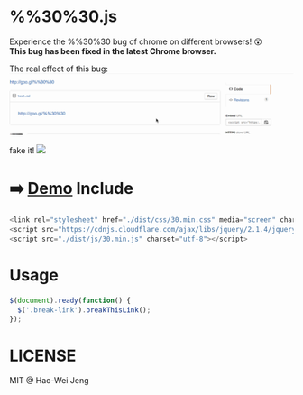 # %%30%30.js
Experience the %%30%30 bug of chrome on different browsers! :dizzy_face:   
**This bug has been fixed in the latest Chrome browser.**  

The real effect of this bug:
![](https://raw.githubusercontent.com/lockys/3030.js/master/media/record.gif)

fake it!
![](http://i.imgur.com/DjzIVF5.gif)

:arrow_right: [Demo](http://lockys.github.io/3030.js/)
Include
==
```javascript
<link rel="stylesheet" href="./dist/css/30.min.css" media="screen" charset="utf-8">
<script src="https://cdnjs.cloudflare.com/ajax/libs/jquery/2.1.4/jquery.min.js" charset="utf-8"></script>
<script src="./dist/js/30.min.js" charset="utf-8"></script>
```

Usage
==
```javascript
$(document).ready(function() {
  $('.break-link').breakThisLink();
});
```

LICENSE
==
MIT @ Hao-Wei Jeng
